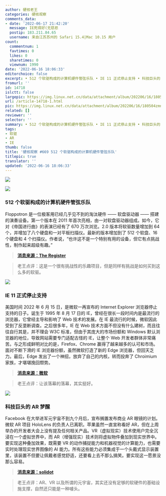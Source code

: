 ```yaml
---
author: 硬核老王
categories: 硬核观察
comments_data:
- date: '2022-06-17 21:42:20'
  message: IE死得好(无慈悲
  postip: 183.211.84.65
  username: 来自江苏苏州的 Safari 15.4|Mac 10.15 用户
count:
  commentnum: 1
  favtimes: 0
  likes: 0
  sharetimes: 0
  viewnum: 1990
date: '2022-06-16 18:06:33'
editorchoice: false
excerpt: • 512 个软驱构成的计算机硬件管弦乐队 • IE 11 正式停止支持 • 科技巨头的 AR 梦醒
fromurl: ''
id: 14718
islctt: false
largepic: https://img.linux.net.cn/data/attachment/album/202206/16/180504zmnzklsipfvf89jj.jpg
url: /article-14718-1.html
pic: https://img.linux.net.cn/data/attachment/album/202206/16/180504zmnzklsipfvf89jj.jpg.thumb.jpg
related: []
reviewer: ''
selector: ''
summary: • 512 个软驱构成的计算机硬件管弦乐队 • IE 11 正式停止支持 • 科技巨头的 AR 梦醒
tags:
- 软驱
- AR
- IE
thumb: false
title: '硬核观察 #669 512 个软驱构成的计算机硬件管弦乐队'
titlepic: true
translator: ''
updated: '2022-06-16 18:06:33'
---
```


![](/data/attachment/album/202206/16/180504zmnzklsipfvf89jj.jpg)


![](/data/attachment/album/202206/16/180558wig4ls4rbblplddr.jpg)


### 512 个软驱构成的计算机硬件管弦乐队


Floppotron 是一位极客用已经几乎见不到的淘汰硬件 —— 软盘驱动器 —— 搭建的演奏设备。第一个版本在 2011 年首次亮相，由一对软盘驱动器组成。如今，它对《帝国进行曲》的表演已经有了 670 万次浏览。2.0 版本将软驱数量增加到 64 个，并增加了八个硬盘和一对平板扫描仪。最新的版本增加到了 512 个软盘、16 个硬盘和 4 个扫描仪。作者说，“也许这不是一个特别有用的设备，但它有点挑战性，制作起来超级有趣。”



> 
> **[消息来源：The Register](https://www.theregister.com/2022/06/15/floppotron/)**
> 
> 
> 



> 
> 老王点评：这是一个很有挑战性的乐趣项目，但是同样有挑战是如何买到这么多的软驱。
> 
> 
> 


![](/data/attachment/album/202206/16/180606udffmj2jemwattah.jpg)


### IE 11 正式停止支持


美国时间 2022 年 6 月 15 日，是微软一再宣布的 Internet Explorer 浏览器停止支持的日子。诞生于 1995 年 8 月 17 日的 IE，曾经在很长一段时间内是最流行的浏览器，它曾经主导和影响了 Web 技术的发展。在 IE 最流行的时候，微软因此受到了反垄断调查。之后很多年，IE 在 Web 技术方面不但没有什么建树，而且往往自行其是，并不理会 W3C 标准，但由于其庞大的市场份额和 Windows 默认浏览器的地位，导致网站需要专门适配古怪的 IE，让整个 Web 开发者群体非常痛苦。与之形成鲜明对比的是，Firefox、Chrome 赢得了越来越多的认可和市场。面对不断下滑的 IE 浏览器份额，虽然微软打造了新的 Edge 浏览器，但回天乏力。最后，Edge 发出了一个神招，放弃了自己的内核，转而投奔了 Chroimium 家族，才堪堪挽回颓势。



> 
> **[消息来源：微软](https://techcommunity.microsoft.com/t5/windows-it-pro-blog/internet-explorer-11-desktop-app-retirement-faq/ba-p/2366549)**
> 
> 
> 



> 
> 老王点评：让该落幕的落幕，其实挺好。
> 
> 
> 


![](/data/attachment/album/202206/16/180619vj5wm6w88qo786ga.jpg)


### 科技巨头的 AR 梦醒


Facebook 在大举进军元宇宙不到九个月后，宣布搁置发布商业 AR 眼镜的计划。微软 AR 项目 HoloLens 的负责人已离职。苹果虽然一直宣称看好 AR，但在上周举办的开发者大会上没有提及任何相关产品。VR（虚拟现实）技术使用户完全沉浸在一个虚拟世界中，而 AR（增强现实）技术则将虚拟物件叠加到现实世界中。要实现这种叠加效果，既需要 VR 的动作捕捉能力和机器视觉的计算能力，也需要实时处理现实世界图像的 AI 能力。所有这些能力必须集成于一个头戴式显示装置里，该装置不但要让佩戴者感觉舒适，还要看上去不那么搞笑。要实现这一愿景没那么容易。



> 
> **[消息来源：solidot](https://www.solidot.org/story?sid=71839)**
> 
> 
> 



> 
> 老王点评：AR、VR 以及所谓的元宇宙，其实还没有足够的软硬件的基础设施支撑，自然还只能是一种噱头。
> 
> 
>